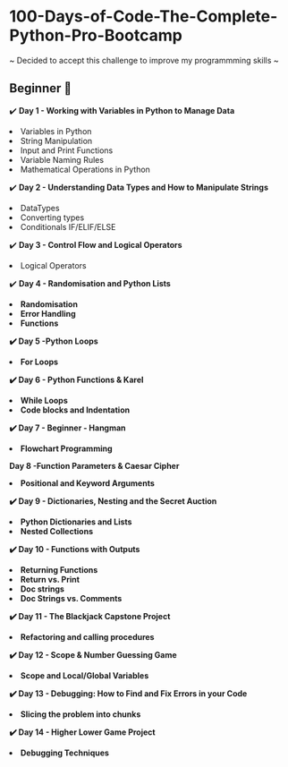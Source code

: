 # 100-Days-of-Code-The-Complete-Python-Pro-Bootcamp
~ Decided to accept this challenge to improve my programmming skills ~

<h2>Beginner 🌱</h2>

 ✔️ <strong>Day 1 - Working with Variables in Python to Manage Data</strong>

<li>Variables in Python</li>
<li>String Manipulation</li>
<li>Input and Print Functions</li>
<li>Variable Naming Rules</li>
<li>Mathematical Operations in Python

✔️ <strong>Day 2 - Understanding Data Types and How to Manipulate Strings</strong>
<li>DataTypes</li>
<li>Converting types</li>
<li>Conditionals IF/ELIF/ELSE</li>

✔️ <strong>Day 3 - Control Flow and Logical Operators</strong>
<li>Logical Operators</li>

✔️ <strong>Day 4 - Randomisation and Python Lists<strong>
<li>Randomisation</li>
<li>Error Handling</li>
<li>Functions</li>
 
✔️ <strong>Day 5 -Python Loops</strong>
<li>For Loops</li>

 
✔️ <strong>Day 6 - Python Functions & Karel</strong>

<li>While Loops</li>
<li>Code blocks and Indentation</li>
 

✔️ <strong>Day 7 - Beginner - Hangman</strong>

<li>Flowchart Programming</li>

<strong>Day 8 -Function Parameters & Caesar Cipher</strong>

<li>Positional and Keyword Arguments</li>
 

✔️ <strong>Day 9 - Dictionaries, Nesting and the Secret Auction</strong>

<li>Python Dictionaries and Lists</li>
<li>Nested Collections</li>


✔️ <strong>Day 10 - Functions with Outputs</strong>

<li>Returning Functions</li>
<li> Return vs. Print </li>
<li>Doc strings</li>
<li>Doc Strings vs. Comments</li>

 
✔️ <strong>Day 11 - The Blackjack Capstone Project</strong>

<li> Refactoring and calling procedures </li>
 

✔️ <strong>Day 12  - Scope & Number Guessing Game</strong>

<li>Scope and Local/Global Variables</li>
 

✔️ <strong>Day 13 - Debugging: How to Find and Fix Errors in your Code</strong>

<li>Slicing the problem into chunks</li>
 

✔️ <strong>Day 14 - Higher Lower Game Project</strong>

<li>Debugging Techniques</li>




















